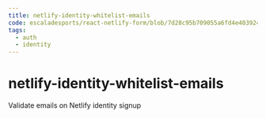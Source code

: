 ```yaml
---
title: netlify-identity-whitelist-emails
code: escaladesports/react-netlify-form/blob/7d28c95b709055a6fd4e4039248eff1a34af2fc0/src/functions/identity-signup.js
tags: 
  - auth
  - identity
---
```


# netlify-identity-whitelist-emails

Validate emails on Netlify identity signup
